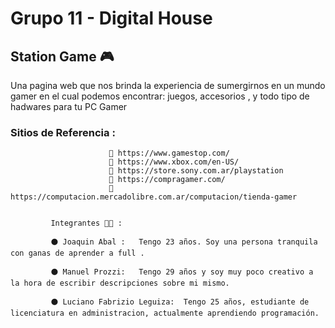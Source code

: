 # Grupo 11 - Digital House

## Station Game 🎮

Una pagina web que nos brinda la experiencia de sumergirnos en un mundo gamer en el cual podemos encontrar: juegos, accesorios , y todo tipo de hadwares para tu PC Gamer

### Sitios de Referencia :
                          📄 https://www.gamestop.com/
                          📄 https://www.xbox.com/en-US/
                          📄 https://store.sony.com.ar/playstation
                          📄 https://compragamer.com/
                          📄 https://computacion.mercadolibre.com.ar/computacion/tienda-gamer


             Integrantes 🧑‍💻 :
              
             ⚫ Joaquin Abal :   Tengo 23 años. Soy una persona tranquila con ganas de aprender a full .
             
             ⚫ Manuel Prozzi:   Tengo 29 años y soy muy poco creativo a la hora de escribir descripciones sobre mi mismo.        

             ⚫ Luciano Fabrizio Leguiza:  Tengo 25 años, estudiante de licenciatura en administracion, actualmente aprendiendo programación.
